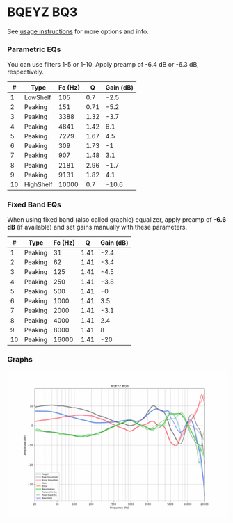# BQEYZ BQ3
See [usage instructions](https://github.com/jaakkopasanen/AutoEq#usage) for more options and info.

### Parametric EQs
You can use filters 1-5 or 1-10. Apply preamp of -6.4 dB or -6.3 dB, respectively.

|   # | Type      |   Fc (Hz) |    Q |   Gain (dB) |
|-----|-----------|-----------|------|-------------|
|   1 | LowShelf  |       105 | 0.7  |        -2.5 |
|   2 | Peaking   |       151 | 0.71 |        -5.2 |
|   3 | Peaking   |      3388 | 1.32 |        -3.7 |
|   4 | Peaking   |      4841 | 1.42 |         6.1 |
|   5 | Peaking   |      7279 | 1.67 |         4.5 |
|   6 | Peaking   |       309 | 1.73 |        -1   |
|   7 | Peaking   |       907 | 1.48 |         3.1 |
|   8 | Peaking   |      2181 | 2.96 |        -1.7 |
|   9 | Peaking   |      9131 | 1.82 |         4.1 |
|  10 | HighShelf |     10000 | 0.7  |       -10.6 |

### Fixed Band EQs
When using fixed band (also called graphic) equalizer, apply preamp of **-6.6 dB** (if available) and set gains manually with these parameters.

|   # | Type    |   Fc (Hz) |    Q |   Gain (dB) |
|-----|---------|-----------|------|-------------|
|   1 | Peaking |        31 | 1.41 |        -2.4 |
|   2 | Peaking |        62 | 1.41 |        -3.4 |
|   3 | Peaking |       125 | 1.41 |        -4.5 |
|   4 | Peaking |       250 | 1.41 |        -3.8 |
|   5 | Peaking |       500 | 1.41 |        -0   |
|   6 | Peaking |      1000 | 1.41 |         3.5 |
|   7 | Peaking |      2000 | 1.41 |        -3.1 |
|   8 | Peaking |      4000 | 1.41 |         2.4 |
|   9 | Peaking |      8000 | 1.41 |         8   |
|  10 | Peaking |     16000 | 1.41 |       -20   |

### Graphs
![](./BQEYZ%20BQ3.png)
